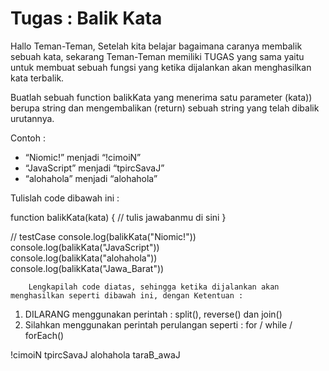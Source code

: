 # Tugas : Balik Kata

Hallo Teman-Teman, Setelah kita belajar bagaimana caranya membalik sebuah kata, sekarang Teman-Teman memiliki TUGAS yang sama yaitu untuk membuat sebuah fungsi yang ketika dijalankan akan menghasilkan kata terbalik.

Buatlah sebuah function balikKata yang menerima satu parameter (kata)) berupa string dan mengembalikan (return) sebuah string yang telah dibalik urutannya.

Contoh :

- “Niomic!” menjadi “!cimoiN”
- “JavaScript” menjadi “tpircSavaJ”
- “alohahola” menjadi “alohahola”

Tulislah code dibawah ini :

function balikKata(kata) {
// tulis jawabanmu di sini
}

// testCase
console.log(balikKata("Niomic!"))  
console.log(balikKata("JavaScript"))  
console.log(balikKata("alohahola"))  
console.log(balikKata("Jawa_Barat"))

        Lengkapilah code diatas, sehingga ketika dijalankan akan menghasilkan seperti dibawah ini, dengan Ketentuan :

1. DILARANG menggunakan perintah : split(), reverse() dan join()
2. Silahkan menggunakan perintah perulangan seperti : for / while / forEach()

!cimoiN
tpircSavaJ
alohahola
taraB_awaJ
